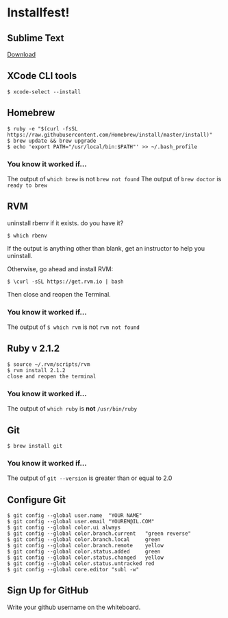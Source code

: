 # Installfest!

## Sublime Text

[Download](http://www.sublimetext.com/3)

## XCode CLI tools

    $ xcode-select --install
    
## Homebrew

    $ ruby -e "$(curl -fsSL https://raw.githubusercontent.com/Homebrew/install/master/install)"
    $ brew update && brew upgrade
    $ echo 'export PATH="/usr/local/bin:$PATH"' >> ~/.bash_profile

### You know it worked if...

The output of `which brew` is not `brew not found`
The output of `brew doctor` is `ready to brew`

## RVM

uninstall rbenv if it exists. do you have it?

    $ which rbenv
    
If the output is anything other than blank, get an instructor to help you uninstall.

Otherwise, go ahead and install RVM:

    $ \curl -sSL https://get.rvm.io | bash
    
Then close and reopen the Terminal.

### You know it worked if...

The output of `$ which rvm` is not `rvm not found`

## Ruby v 2.1.2
    
    $ source ~/.rvm/scripts/rvm
    $ rvm install 2.1.2
    close and reopen the terminal
    
### You know it worked if...

The output of `which ruby` is **not** `/usr/bin/ruby`

## Git

    $ brew install git
    
### You know it worked if...

The output of `git --version` is greater than or equal to 2.0

## Configure Git

    $ git config --global user.name  "YOUR NAME"
    $ git config --global user.email "YOUREM@IL.COM"
    $ git config --global color.ui always
    $ git config --global color.branch.current   "green reverse"
    $ git config --global color.branch.local     green
    $ git config --global color.branch.remote    yellow
    $ git config --global color.status.added     green
    $ git config --global color.status.changed   yellow
    $ git config --global color.status.untracked red
    $ git config --global core.editor "subl -w"


## Sign Up for GitHub

Write your github username on the whiteboard.
